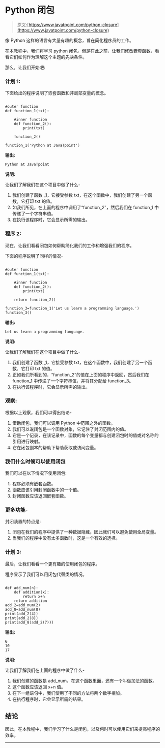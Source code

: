 # Python 闭包

> 原文:[https://www.javatpoint.com/python-closure](https://www.javatpoint.com/python-closure)

像 Python 这样的语言有大量有趣的概念，旨在简化程序员的工作。

在本教程中，我们将学习 python 闭包。但是在此之前，让我们修改嵌套函数，看看它们如何作为理解这个主题的先决条件。

那么，让我们开始吧:

### 计划 1:

下面给出的程序说明了嵌套函数和非局部变量的概念。

```

#outer function
def function_1(txt):

    #inner function
    def function_2():
        print(txt)

    function_2()

function_1('Python at JavaTpoint')

```

**输出:**

```
Python at JavaTpoint

```

**说明:**

让我们了解我们在这个项目中做了什么-

1.  我们创建了函数 _1，它接受参数 txt，在这个函数中，我们创建了另一个函数，它打印 txt 的值。
2.  如我们所见，在上面的程序中调用了“function_2”，然后我们在 function_1 中传递了一个字符串值。
3.  在执行该程序时，它会显示所需的输出。

### 程序 2:

现在，让我们看看闭包如何帮助简化我们的工作和增强我们的程序。

下面的程序说明了同样的情况-

```

#outer function
def function_1(txt):

    #inner function
    def function_2():
        print(txt)

    return function_2()

function_3=function_1('Let us learn a programming language.')
function_3()

```

**输出:**

```
Let us learn a programming language.

```

**说明:**

让我们了解我们在这个项目中做了什么-

1.  我们创建了函数 _1，它接受参数 txt，在这个函数中，我们创建了另一个函数，它打印 txt 的值。
2.  正如我们所看到的，“function_2”的值在上面的程序中返回，然后我们在 function_1 中传递了一个字符串值，并将其分配给 function_3。
3.  在执行该程序时，它会显示所需的输出。

### 观察:

根据以上观察，我们可以得出结论-

1.  借助闭包，我们可以调用 Python 中范围之外的函数。
2.  我们可以说闭包是一个函数对象，它记住了封闭范围内的值。
3.  它是一个记录，在该记录中，函数的每个变量都与创建闭包时的值或对名称的引用进行映射。
4.  它在闭包副本的帮助下帮助获取或访问变量。

### 我们什么时候可以使用闭包

我们可以在以下情况下使用闭包:

1.  程序必须有嵌套函数。
2.  函数应该引用封闭函数中的一个值。
3.  封闭函数应该返回嵌套函数。

### 更多功能-

封闭装置的特点是:

1.  闭包在我们的程序中提供了一种数据隐藏，因此我们可以避免使用全局变量。
2.  当我们的程序中没有太多函数时，这是一个有效的选择。

### 计划 3:

最后，让我们看看一个更有趣的使用闭包的程序。

程序显示了我们可以用闭包代替类的情况。

```

def add_num(n):
    def addition(x):
        return x+n
    return addition
add_2=add_num(2)
add_8=add_num(8)
print(add_2(4))
print(add_2(8))
print(add_8(add_2(7)))

```

**输出:**

```
6
10
17

```

**说明:**

让我们了解我们在上面的程序中做了什么-

1.  我们创建的函数是 add_num，在这个函数里面，还有一个叫做加法的函数。
2.  这个函数应该返回 x+n 值。
3.  在下一组语句中，我们使用了不同的方法将两个数字相加。
4.  在执行程序时，它会显示所需的结果。

## 结论

因此，在本教程中，我们学习了什么是闭包，以及何时可以使用它们来提高程序的效率。

* * *